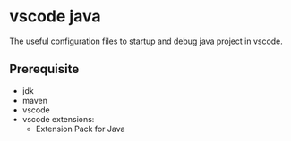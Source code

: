 # vscode java
The useful configuration files to startup and debug java project in vscode.

## Prerequisite
- jdk
- maven
- vscode
- vscode extensions:
  - Extension Pack for Java
